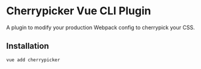 # Cherrypicker Vue CLI Plugin
A plugin to modify your production Webpack config to cherrypick your CSS.

## Installation
```bash
vue add cherrypicker
```